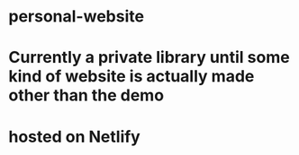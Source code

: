 # personal-website
# Currently a private library until some kind of website is actually made other than the demo
# hosted on Netlify
